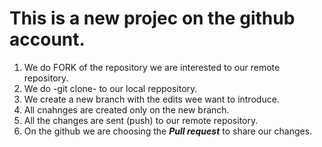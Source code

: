 # This is a new projec on the github account.

1. We do FORK of the repository we are interested to our remote repository.
2. We do -git clone- to our local reppository.
3. We create a new branch with the edits wee want to introduce.
4. All cnahnges are created only on the new branch.
5. All the changes are sent (push) to our remote repository.
6. On the github we are choosing the _**Pull request**_ to share our changes.
